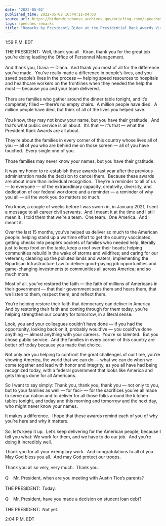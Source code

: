 ```yaml
---
date: '2022-05-02'
published_time: 2022-05-02 16:44:11-04:00
source_url: https://bidenwhitehouse.archives.gov/briefing-room/speeches-remarks/2022/05/02/remarks-by-president-biden-at-the-presidential-rank-awards-virtual-ceremony/
tags: speeches-remarks
title: "Remarks by President\_Biden at the Presidential Rank Awards Virtual\_Ceremony"
---
```

 
1:59 P.M. EDT

THE PRESIDENT:  Well, thank you all.  Kiran, thank you for the great job
you’re doing leading the Office of Personnel Management.   
   
And thank you, Diana — Diana.  And thank you most of all for the
difference you’ve made.  You’ve really made a difference in people’s
lives, and you saved people’s lives in the process — helping speed
resources to hospitals and healthcare workers on the frontlines when
they needed the help the most — because you and your team delivered.  
   
There are families who gather around the dinner table tonight, and it’s
completely filled — there’s no empty chairs.  A million people have
died.  A million people have died, but think of all of the lives you
helped save.  
   
You know, they may not know your name, but you have their gratitude. 
And that’s what public service is all about.  It’s that — it’s that —
what the President Rank Awards are all about.

They’re about the families in every corner of this country whose lives
all of you — all of you who are behind me on those screen — all of you
have touched.  Every single one of you.   
   
Those families may never know your names, but you have their gratitude.

It was my honor to re-establish these awards last year after the
previous administration made the decision to cancel them.  Because these
awards are about more than individual recognition.  They’re a reminder
to all of us — to everyone — of the extraordinary capacity, creativity,
diversity, and dedication of our federal workforce and a reminder — a
reminder of why you all — all the work you do matters so much.

You know, a couple of weeks before I was sworn in, in January 2021, I
sent a message to all career civil servants.  And I meant it at the time
and I still mean it.  I told them that we’re a team.  One team.  One
America.  And I meant it.

Over the last 15 months, you’ve helped us deliver so much to the
American people: helping stand up a wartime effort to get the country
vaccinated; getting checks into people’s pockets of families who needed
help, literally just to keep food on the table, keep a roof over their
heads; helping communities rebuild in the wake of storms and wildfires;
and caring for our veterans; cleaning up the polluted lands and waters;
implementing the Bipartisan Infrastructure Law to deliver good-paying
job opportunities and game-changing investments to communities all
across America; and so much more.

Most of all, you’ve restored the faith — the faith of millions of
Americans in their government — that their government sees them and
hears them, that we listen to them, respect them, and reflect them.

You’re helping restore their faith that democracy can deliver in
America.  And by restoring their faith and coming through for them
today, you’re helping strengthen our country for tomorrow, in a literal
sense.

Look, you and your colleagues couldn’t have done — if you had the
opportunity, looking back on it, probably would’ve — you could’ve done
anything — almost anything with your careers.  You’re so talented.  But
you chose public service.  And the families in every corner of this
country are better off today because you made that choice.

Not only are you helping to confront the great challenges of our time,
you’re showing America, the world that we can do — what we can do when
we come together and lead with honor and integrity, as you all have had
being recognized today, with a federal government that looks like
America and gets things done for all Americans.

So I want to say simply: Thank you, thank you, thank you — not only to
you, but to your families as well — for faci- — for the sacrifices
you’ve all made to serve our nation and to deliver for all those folks
around the kitchen tables tonight, and today and this morning and
tomorrow and the next day, who might never know your names.

It makes a difference.  I hope that these awards remind each of you of
why you’re here and why it matters.  
   
So, let’s keep it up.  Let’s keep delivering for the American people,
because I tell you what: We work for them, and we have to do our job. 
And you’re doing it incredibly well.

Thank you for all your exemplary work.  And congratulations to all of
you.  May God bless you all.  And may God protect our troops.   
   
Thank you all so very, very much.  Thank you.  
   
Q    Mr. President, when are you meeting with Austin Tice’s parents?  
   
THE PRESIDENT:  Today.   
   
Q    Mr. President, have you made a decision on student loan debt?  
   
THE PRESIDENT:  Not yet.

2:04 P.M. EDT
